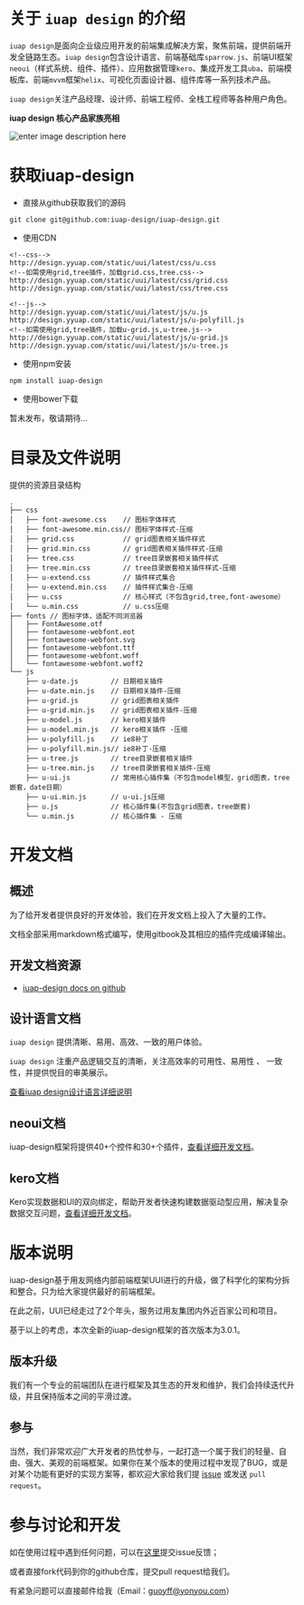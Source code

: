 # 关于 `iuap design` 的介绍

`iuap design`是面向企业级应用开发的前端集成解决方案，聚焦前端，提供前端开发全链路生态。`iuap design`包含设计语言、前端基础库`sparrow.js`、前端UI框架`neoui`（样式系统、组件、插件）、应用数据管理`kero`、集成开发工具`uba`、前端模板库、前端`mvvm`框架`helix`、可视化页面设计器、组件库等一系列技术产品。

`iuap design`关注产品经理、设计师、前端工程师、全栈工程师等各种用户角色。

**iuap design 核心产品家族亮相**

![enter image description here](http://design.yyuap.com/dist/static/img/all/design.png)


# 获取iuap-design

- 直接从github获取我们的源码

```
git clone git@github.com:iuap-design/iuap-design.git
```

- 使用CDN

```
<!--css-->
http://design.yyuap.com/static/uui/latest/css/u.css
<!--如需使用grid,tree插件，加载grid.css,tree.css-->
http://design.yyuap.com/static/uui/latest/css/grid.css
http://design.yyuap.com/static/uui/latest/css/tree.css

<!--js-->
http://design.yyuap.com/static/uui/latest/js/u.js
http://design.yyuap.com/static/uui/latest/js/u-polyfill.js
<!--如需使用grid,tree插件，加载u-grid.js,u-tree.js-->
http://design.yyuap.com/static/uui/latest/js/u-grid.js
http://design.yyuap.com/static/uui/latest/js/u-tree.js

```

- 使用npm安装

```
npm install iuap-design
```

- 使用bower下载

暂未发布，敬请期待...

# 目录及文件说明

提供的资源目录结构

```
.
├── css
│   ├── font-awesome.css    // 图标字体样式
│   ├── font-awesome.min.css// 图标字体样式-压缩
│   ├── grid.css            // grid图表相关插件样式
│   ├── grid.min.css        // grid图表相关插件样式-压缩
│   ├── tree.css            // tree目录嵌套相关插件样式
│   ├── tree.min.css        // tree目录嵌套相关插件样式-压缩
│   ├── u-extend.css        // 插件样式集合
│   ├── u-extend.min.css    // 插件样式集合-压缩
│   ├── u.css               // 核心样式（不包含grid,tree,font-awesome）
│   └── u.min.css           // u.css压缩
├── fonts // 图标字体，适配不同浏览器
│   ├── FontAwesome.otf
│   ├── fontawesome-webfont.eot
│   ├── fontawesome-webfont.svg
│   ├── fontawesome-webfont.ttf
│   ├── fontawesome-webfont.woff
│   └── fontawesome-webfont.woff2
└── js
    ├── u-date.js        // 日期相关插件
    ├── u-date.min.js    // 日期相关插件-压缩
    ├── u-grid.js        // grid图表相关插件
    ├── u-grid.min.js    // grid图表相关插件-压缩
    ├── u-model.js       // kero相关插件
    ├── u-model.min.js   // kero相关插件 -压缩
    ├── u-polyfill.js    // ie8补丁
    ├── u-polyfill.min.js// ie8补丁-压缩
    ├── u-tree.js        // tree目录嵌套相关插件
    ├── u-tree.min.js    // tree目录嵌套相关插件-压缩
    ├── u-ui.js          // 常用核心插件集（不包含model模型，grid图表，tree嵌套，date日期）
    ├── u-ui.min.js      // u-ui.js压缩
    ├── u.js             // 核心插件集(不包含grid图表，tree嵌套)
    └── u.min.js         // 核心插件集 - 压缩
```

# 开发文档

## 概述

为了给开发者提供良好的开发体验，我们在开发文档上投入了大量的工作。

文档全部采用markdown格式编写，使用gitbook及其相应的插件完成编译输出。

## 开发文档资源

- [iuap-design docs on github](https://github.com/iuap-design/iuap-design.github.io/tree/master/docs)
  <!-- - [iuap-design detail develop docs](http://design.yyuap.com/) -->

## 设计语言文档

`iuap design` 提供清晰、易用、高效、一致的用户体验。

`iuap design` 注重产品逻辑交互的清晰，关注高效率的可用性、易用性 、 一致性，并提供悦目的审美展示。

[查看iuap design设计语言详细说明](http://design.yyuap.com/dist/pages/design-language/iuapdesign.html)

## neoui文档

iuap-design框架将提供40+个控件和30+个插件，[查看详细开发文档](http://design.yyuap.com/dist/pages/neoui/index.html)。

## kero文档

Kero实现数据和UI的双向绑定，帮助开发者快速构建数据驱动型应用，解决复杂数据交互问题，[查看详细开发文档](http://design.yyuap.com/dist/pages/kero/overview.html)。

# 版本说明

iuap-design基于用友网络内部前端框架UUI进行的升级，做了科学化的架构分拆和整合。只为给大家提供最好的前端框架。

在此之前，UUI已经走过了2个年头，服务过用友集团内外近百家公司和项目。

基于以上的考虑，本次全新的iuap-design框架的首次版本为3.0.1。

## 版本升级

我们有一个专业的前端团队在进行框架及其生态的开发和维护，我们会持续迭代升级，并且保持版本之间的平滑过渡。

## 参与

当然，我们非常欢迎广大开发者的热忱参与，一起打造一个属于我们的轻量、自由、强大、美观的前端框架。如果你在某个版本的使用过程中发现了BUG，或是对某个功能有更好的实现方案等，都欢迎大家给我们提 [issue](https://github.com/iuap-design/iuap-design/issues) 或发送 `pull request`。

# 参与讨论和开发

如在使用过程中遇到任何问题，可以在[这里](https://github.com/iuap-design/iuap-design/issues)提交issue反馈；

或者直接fork代码到你的github仓库，提交pull request给我们。

有紧急问题可以直接邮件给我（Email：guoyff@yonyou.com）
